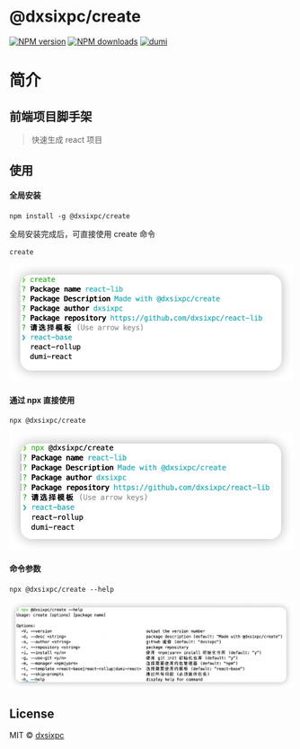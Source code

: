 # @dxsixpc/create

[![NPM version](https://img.shields.io/npm/v/@dxsixpc/create.svg?style=flat)](https://npmjs.org/package/@dxsixpc/create)
[![NPM downloads](http://img.shields.io/npm/dm/@dxsixpc/create.svg?style=flat)](https://npmjs.org/package/@dxsixpc/create)
[![dumi](https://img.shields.io/badge/docs%20by-dumi-blue)](https://github.com/umijs/dumi)

# 简介

## 前端项目脚手架

> 快速生成 react 项目

## 使用

#### 全局安装

```shell
npm install -g @dxsixpc/create
```

全局安装完成后，可直接使用 create 命令

```shell
create
```

![create](static/img/create.png)

#### 通过 npx 直接使用

```shell
npx @dxsixpc/create
```

![npx_@dxsixpc-create](static/img/npx_@dxsixpc-create.png)

#### 命令参数

```shell
npx @dxsixpc/create --help
```

![help](static/img/help.png)

## License

MIT © [dxsixpc](https://github.com/dxsixpc)
